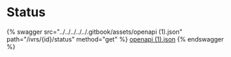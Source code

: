 # Status

{% swagger src="../../../../../.gitbook/assets/openapi (1).json" path="/ivrs/{id}/status" method="get" %}
[openapi (1).json](<../../../../../.gitbook/assets/openapi (1).json>)
{% endswagger %}
